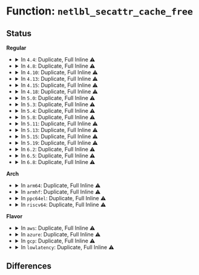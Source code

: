 # Function: <code>netlbl_secattr_cache_free</code>

## Status
<b>Regular</b>
<ul>
<li>
<details>
<summary>In <code>4.4</code>: Duplicate, Full Inline ⚠️</summary>

**Collision:** Static Duplication

**Inline:** Full

**Transformation:** False

**Instances:**

```
In security/selinux/netlabel.c (ffffffff8135d30d)
Location: include/net/netlabel.h:250
Inline: True
Inline callers:
  - security/selinux/netlabel.c:selinux_netlbl_sock_genattr
  - security/selinux/netlabel.c:selinux_netlbl_sk_security_free
  - security/selinux/netlabel.c:selinux_netlbl_skbuff_getsid
  - security/selinux/netlabel.c:selinux_netlbl_skbuff_setsid
  - security/selinux/netlabel.c:selinux_netlbl_inet_conn_request
  - security/selinux/netlabel.c:selinux_netlbl_sock_rcv_skb
  - security/selinux/netlabel.c:selinux_netlbl_socket_setsockopt
```
```
In security/smack/smack_lsm.c (ffffffff81360fc5)
Location: include/net/netlabel.h:250
Inline: True
Inline callers:
  - security/smack/smack_lsm.c:smack_socket_getpeersec_dgram
  - security/smack/smack_lsm.c:smack_inet_conn_request
  - security/smack/smack_lsm.c:smack_socket_sock_rcv_skb
```
```
In net/ipv4/cipso_ipv4.c (ffffffff817ad158)
Location: include/net/netlabel.h:250
Inline: True
Inline callers:
  - net/ipv4/cipso_ipv4.c:cipso_v4_cache_entry_free
```
</details>
</li>
<li>
<details>
<summary>In <code>4.8</code>: Duplicate, Full Inline ⚠️</summary>

**Collision:** Static Duplication

**Inline:** Full

**Transformation:** False

**Instances:**

```
In security/selinux/netlabel.c (ffffffff81393b10)
Location: include/net/netlabel.h:310
Inline: True
Inline callers:
  - security/selinux/netlabel.c:selinux_netlbl_socket_setsockopt
  - security/selinux/netlabel.c:selinux_netlbl_sock_rcv_skb
  - security/selinux/netlabel.c:selinux_netlbl_inet_conn_request
  - security/selinux/netlabel.c:selinux_netlbl_skbuff_setsid
  - security/selinux/netlabel.c:selinux_netlbl_skbuff_getsid
  - security/selinux/netlabel.c:selinux_netlbl_sk_security_free
  - security/selinux/netlabel.c:selinux_netlbl_sock_genattr
```
```
In security/smack/smack_lsm.c (ffffffff813983e0)
Location: include/net/netlabel.h:310
Inline: True
Inline callers:
  - security/smack/smack_lsm.c:smack_inet_conn_request
  - security/smack/smack_lsm.c:smack_socket_getpeersec_dgram
  - security/smack/smack_lsm.c:smack_socket_sock_rcv_skb
```
```
In net/ipv4/cipso_ipv4.c (ffffffff8181a138)
Location: include/net/netlabel.h:310
Inline: True
Inline callers:
  - net/ipv4/cipso_ipv4.c:cipso_v4_cache_entry_free
```
```
In net/ipv6/calipso.c (ffffffff8186f428)
Location: include/net/netlabel.h:310
Inline: True
Inline callers:
  - net/ipv6/calipso.c:calipso_cache_entry_free
```
</details>
</li>
<li>
<details>
<summary>In <code>4.10</code>: Duplicate, Full Inline ⚠️</summary>

**Collision:** Static Duplication

**Inline:** Full

**Transformation:** False

**Instances:**

```
In security/selinux/netlabel.c (ffffffff813aa730)
Location: include/net/netlabel.h:310
Inline: True
Inline callers:
  - security/selinux/netlabel.c:selinux_netlbl_socket_setsockopt
  - security/selinux/netlabel.c:selinux_netlbl_sock_rcv_skb
  - security/selinux/netlabel.c:selinux_netlbl_inet_conn_request
  - security/selinux/netlabel.c:selinux_netlbl_skbuff_setsid
  - security/selinux/netlabel.c:selinux_netlbl_skbuff_getsid
  - security/selinux/netlabel.c:selinux_netlbl_sk_security_free
  - security/selinux/netlabel.c:selinux_netlbl_sock_genattr
```
```
In security/smack/smack_lsm.c (ffffffff813aefc0)
Location: include/net/netlabel.h:310
Inline: True
Inline callers:
  - security/smack/smack_lsm.c:smack_inet_conn_request
  - security/smack/smack_lsm.c:smack_socket_getpeersec_dgram
  - security/smack/smack_lsm.c:smack_socket_sock_rcv_skb
```
```
In net/ipv4/cipso_ipv4.c (ffffffff8184b9f8)
Location: include/net/netlabel.h:310
Inline: True
Inline callers:
  - net/ipv4/cipso_ipv4.c:cipso_v4_cache_entry_free
```
```
In net/ipv6/calipso.c (ffffffff818a2398)
Location: include/net/netlabel.h:310
Inline: True
Inline callers:
  - net/ipv6/calipso.c:calipso_cache_entry_free
```
</details>
</li>
<li>
<details>
<summary>In <code>4.13</code>: Duplicate, Full Inline ⚠️</summary>

**Collision:** Static Duplication

**Inline:** Full

**Transformation:** False

**Instances:**

```
In security/selinux/netlabel.c (ffffffff813c111a)
Location: include/net/netlabel.h:310
Inline: True
Inline callers:
  - security/selinux/netlabel.c:selinux_netlbl_socket_setsockopt
  - security/selinux/netlabel.c:selinux_netlbl_sock_rcv_skb
  - security/selinux/netlabel.c:selinux_netlbl_inet_conn_request
  - security/selinux/netlabel.c:selinux_netlbl_skbuff_setsid
  - security/selinux/netlabel.c:selinux_netlbl_skbuff_getsid
  - security/selinux/netlabel.c:selinux_netlbl_sk_security_free
  - security/selinux/netlabel.c:selinux_netlbl_sock_genattr
```
```
In security/smack/smack_lsm.c (ffffffff813c553d)
Location: include/net/netlabel.h:310
Inline: True
Inline callers:
  - security/smack/smack_lsm.c:smack_inet_conn_request
  - security/smack/smack_lsm.c:smack_socket_getpeersec_dgram
  - security/smack/smack_lsm.c:smack_socket_sock_rcv_skb
```
```
In net/ipv4/cipso_ipv4.c (ffffffff8186f408)
Location: include/net/netlabel.h:310
Inline: True
Inline callers:
  - net/ipv4/cipso_ipv4.c:cipso_v4_cache_entry_free
```
```
In net/ipv6/calipso.c (ffffffff818c8a18)
Location: include/net/netlabel.h:310
Inline: True
Inline callers:
  - net/ipv6/calipso.c:calipso_cache_entry_free
```
</details>
</li>
<li>
<details>
<summary>In <code>4.15</code>: Duplicate, Full Inline ⚠️</summary>

**Collision:** Static Duplication

**Inline:** Full

**Transformation:** False

**Instances:**

```
In security/selinux/netlabel.c (ffffffff813e731a)
Location: include/net/netlabel.h:310
Inline: True
Inline callers:
  - security/selinux/netlabel.c:selinux_netlbl_socket_setsockopt
  - security/selinux/netlabel.c:selinux_netlbl_sock_rcv_skb
  - security/selinux/netlabel.c:selinux_netlbl_inet_conn_request
  - security/selinux/netlabel.c:selinux_netlbl_skbuff_setsid
  - security/selinux/netlabel.c:selinux_netlbl_skbuff_getsid
  - security/selinux/netlabel.c:selinux_netlbl_sk_security_free
  - security/selinux/netlabel.c:selinux_netlbl_sock_genattr
```
```
In security/smack/smack_lsm.c (ffffffff813eb60d)
Location: include/net/netlabel.h:310
Inline: True
Inline callers:
  - security/smack/smack_lsm.c:smack_inet_conn_request
  - security/smack/smack_lsm.c:smack_socket_getpeersec_dgram
  - security/smack/smack_lsm.c:smack_socket_sock_rcv_skb
```
```
In net/ipv4/cipso_ipv4.c (ffffffff818efd88)
Location: include/net/netlabel.h:310
Inline: True
Inline callers:
  - net/ipv4/cipso_ipv4.c:cipso_v4_cache_entry_free
```
```
In net/ipv6/calipso.c (ffffffff8194bfe8)
Location: include/net/netlabel.h:310
Inline: True
Inline callers:
  - net/ipv6/calipso.c:calipso_cache_entry_free
```
</details>
</li>
<li>
<details>
<summary>In <code>4.18</code>: Duplicate, Full Inline ⚠️</summary>

**Collision:** Static Duplication

**Inline:** Full

**Transformation:** False

**Instances:**

```
In security/selinux/netlabel.c (ffffffff81418283)
Location: include/net/netlabel.h:310
Inline: True
Inline callers:
  - security/selinux/netlabel.c:selinux_netlbl_socket_setsockopt
  - security/selinux/netlabel.c:selinux_netlbl_sock_rcv_skb
  - security/selinux/netlabel.c:selinux_netlbl_inet_conn_request
  - security/selinux/netlabel.c:selinux_netlbl_sctp_assoc_request
  - security/selinux/netlabel.c:selinux_netlbl_skbuff_setsid
  - security/selinux/netlabel.c:selinux_netlbl_skbuff_getsid
  - security/selinux/netlabel.c:selinux_netlbl_sk_security_free
  - security/selinux/netlabel.c:selinux_netlbl_sock_genattr
```
```
In security/smack/smack_lsm.c (ffffffff8141cf3d)
Location: include/net/netlabel.h:310
Inline: True
Inline callers:
  - security/smack/smack_lsm.c:smack_inet_conn_request
  - security/smack/smack_lsm.c:smack_socket_getpeersec_dgram
  - security/smack/smack_lsm.c:smack_socket_sock_rcv_skb
```
```
In net/ipv4/cipso_ipv4.c (ffffffff819466c8)
Location: include/net/netlabel.h:310
Inline: True
Inline callers:
  - net/ipv4/cipso_ipv4.c:cipso_v4_cache_entry_free
```
```
In net/ipv6/calipso.c (ffffffff819a5338)
Location: include/net/netlabel.h:310
Inline: True
Inline callers:
  - net/ipv6/calipso.c:calipso_cache_entry_free
```
</details>
</li>
<li>
<details>
<summary>In <code>5.0</code>: Duplicate, Full Inline ⚠️</summary>

**Collision:** Static Duplication

**Inline:** Full

**Transformation:** False

**Instances:**

```
In security/selinux/netlabel.c (ffffffff8143480a)
Location: include/net/netlabel.h:310
Inline: True
Inline callers:
  - security/selinux/netlabel.c:selinux_netlbl_socket_setsockopt
  - security/selinux/netlabel.c:selinux_netlbl_sock_rcv_skb
  - security/selinux/netlabel.c:selinux_netlbl_inet_conn_request
  - security/selinux/netlabel.c:selinux_netlbl_sctp_assoc_request
  - security/selinux/netlabel.c:selinux_netlbl_skbuff_setsid
  - security/selinux/netlabel.c:selinux_netlbl_skbuff_getsid
  - security/selinux/netlabel.c:selinux_netlbl_sk_security_free
  - security/selinux/netlabel.c:selinux_netlbl_sock_genattr
```
```
In security/smack/smack_lsm.c (ffffffff81438867)
Location: include/net/netlabel.h:310
Inline: True
Inline callers:
  - security/smack/smack_lsm.c:smack_inet_conn_request
  - security/smack/smack_lsm.c:smack_socket_getpeersec_dgram
  - security/smack/smack_lsm.c:smack_socket_sock_rcv_skb
```
```
In net/ipv4/cipso_ipv4.c (ffffffff81978228)
Location: include/net/netlabel.h:310
Inline: True
Inline callers:
  - net/ipv4/cipso_ipv4.c:cipso_v4_cache_entry_free
```
```
In net/ipv6/calipso.c (ffffffff819dbdc8)
Location: include/net/netlabel.h:310
Inline: True
Inline callers:
  - net/ipv6/calipso.c:calipso_cache_entry_free
```
</details>
</li>
<li>
<details>
<summary>In <code>5.3</code>: Duplicate, Full Inline ⚠️</summary>

**Collision:** Static Duplication

**Inline:** Full

**Transformation:** False

**Instances:**

```
In security/selinux/netlabel.c (ffffffff814622bb)
Location: include/net/netlabel.h:296
Inline: True
Inline callers:
  - security/selinux/netlabel.c:selinux_netlbl_socket_setsockopt
  - security/selinux/netlabel.c:selinux_netlbl_sock_rcv_skb
  - security/selinux/netlabel.c:selinux_netlbl_inet_conn_request
  - security/selinux/netlabel.c:selinux_netlbl_sctp_assoc_request
  - security/selinux/netlabel.c:selinux_netlbl_skbuff_setsid
  - security/selinux/netlabel.c:selinux_netlbl_skbuff_getsid
  - security/selinux/netlabel.c:selinux_netlbl_sk_security_free
  - security/selinux/netlabel.c:selinux_netlbl_sock_genattr
```
```
In security/smack/smack_lsm.c (ffffffff814664c6)
Location: include/net/netlabel.h:296
Inline: True
Inline callers:
  - security/smack/smack_lsm.c:smack_inet_conn_request
  - security/smack/smack_lsm.c:smack_socket_getpeersec_dgram
  - security/smack/smack_lsm.c:smack_socket_sock_rcv_skb
```
```
In net/ipv4/cipso_ipv4.c (ffffffff819e1d19)
Location: include/net/netlabel.h:296
Inline: True
Inline callers:
  - net/ipv4/cipso_ipv4.c:cipso_v4_cache_entry_free
```
```
In net/ipv6/calipso.c (ffffffff81a4aa49)
Location: include/net/netlabel.h:296
Inline: True
Inline callers:
  - net/ipv6/calipso.c:calipso_cache_entry_free
```
</details>
</li>
<li>
<details>
<summary>In <code>5.4</code>: Duplicate, Full Inline ⚠️</summary>

**Collision:** Static Duplication

**Inline:** Full

**Transformation:** False

**Instances:**

```
In security/selinux/netlabel.c (ffffffff8147c06a)
Location: include/net/netlabel.h:296
Inline: True
Inline callers:
  - security/selinux/netlabel.c:selinux_netlbl_socket_setsockopt
  - security/selinux/netlabel.c:selinux_netlbl_sock_rcv_skb
  - security/selinux/netlabel.c:selinux_netlbl_inet_conn_request
  - security/selinux/netlabel.c:selinux_netlbl_sctp_assoc_request
  - security/selinux/netlabel.c:selinux_netlbl_skbuff_setsid
  - security/selinux/netlabel.c:selinux_netlbl_skbuff_getsid
  - security/selinux/netlabel.c:selinux_netlbl_sk_security_free
  - security/selinux/netlabel.c:selinux_netlbl_sock_genattr
```
```
In security/smack/smack_lsm.c (ffffffff814802a6)
Location: include/net/netlabel.h:296
Inline: True
Inline callers:
  - security/smack/smack_lsm.c:smack_inet_conn_request
  - security/smack/smack_lsm.c:smack_socket_getpeersec_dgram
  - security/smack/smack_lsm.c:smack_socket_sock_rcv_skb
```
```
In net/ipv4/cipso_ipv4.c (ffffffff81a18d09)
Location: include/net/netlabel.h:296
Inline: True
Inline callers:
  - net/ipv4/cipso_ipv4.c:cipso_v4_cache_entry_free
```
```
In net/ipv6/calipso.c (ffffffff81a81619)
Location: include/net/netlabel.h:296
Inline: True
Inline callers:
  - net/ipv6/calipso.c:calipso_cache_entry_free
```
</details>
</li>
<li>
<details>
<summary>In <code>5.8</code>: Duplicate, Full Inline ⚠️</summary>

**Collision:** Static Duplication

**Inline:** Full

**Transformation:** False

**Instances:**

```
In security/selinux/netlabel.c (ffffffff814d16ba)
Location: include/net/netlabel.h:296
Inline: True
Inline callers:
  - security/selinux/netlabel.c:selinux_netlbl_socket_setsockopt
  - security/selinux/netlabel.c:selinux_netlbl_sock_rcv_skb
  - security/selinux/netlabel.c:selinux_netlbl_inet_conn_request
  - security/selinux/netlabel.c:selinux_netlbl_sctp_assoc_request
  - security/selinux/netlabel.c:selinux_netlbl_skbuff_setsid
  - security/selinux/netlabel.c:selinux_netlbl_skbuff_getsid
  - security/selinux/netlabel.c:selinux_netlbl_sk_security_free
  - security/selinux/netlabel.c:selinux_netlbl_sock_genattr
```
```
In security/smack/smack_lsm.c (ffffffff814d691f)
Location: include/net/netlabel.h:296
Inline: True
Inline callers:
  - security/smack/smack_lsm.c:smack_inet_conn_request
  - security/smack/smack_lsm.c:smack_socket_getpeersec_dgram
  - security/smack/smack_lsm.c:smack_socket_sock_rcv_skb
```
```
In net/ipv4/cipso_ipv4.c (ffffffff81b09ec9)
Location: include/net/netlabel.h:296
Inline: True
Inline callers:
  - net/ipv4/cipso_ipv4.c:cipso_v4_cache_entry_free
```
```
In net/ipv6/calipso.c (ffffffff81b7c249)
Location: include/net/netlabel.h:296
Inline: True
Inline callers:
  - net/ipv6/calipso.c:calipso_cache_entry_free
```
</details>
</li>
<li>
<details>
<summary>In <code>5.11</code>: Duplicate, Full Inline ⚠️</summary>

**Collision:** Static Duplication

**Inline:** Full

**Transformation:** False

**Instances:**

```
In security/selinux/netlabel.c (ffffffff814eebca)
Location: include/net/netlabel.h:296
Inline: True
Inline callers:
  - security/selinux/netlabel.c:selinux_netlbl_socket_setsockopt
  - security/selinux/netlabel.c:selinux_netlbl_sock_rcv_skb
  - security/selinux/netlabel.c:selinux_netlbl_inet_conn_request
  - security/selinux/netlabel.c:selinux_netlbl_sctp_assoc_request
  - security/selinux/netlabel.c:selinux_netlbl_skbuff_setsid
  - security/selinux/netlabel.c:selinux_netlbl_skbuff_getsid
  - security/selinux/netlabel.c:selinux_netlbl_sk_security_free
  - security/selinux/netlabel.c:selinux_netlbl_sock_genattr
```
```
In security/smack/smack_lsm.c (ffffffff814f0543)
Location: include/net/netlabel.h:296
Inline: True
Inline callers:
  - security/smack/smack_lsm.c:smack_from_netlbl
```
```
In net/ipv4/cipso_ipv4.c (ffffffff81b18289)
Location: include/net/netlabel.h:296
Inline: True
Inline callers:
  - net/ipv4/cipso_ipv4.c:cipso_v4_cache_entry_free
```
```
In net/ipv6/calipso.c (ffffffff81b8b289)
Location: include/net/netlabel.h:296
Inline: True
Inline callers:
  - net/ipv6/calipso.c:calipso_cache_entry_free
```
</details>
</li>
<li>
<details>
<summary>In <code>5.13</code>: Duplicate, Full Inline ⚠️</summary>

**Collision:** Static Duplication

**Inline:** Full

**Transformation:** False

**Instances:**

```
In security/selinux/netlabel.c (ffffffff814f592a)
Location: include/net/netlabel.h:296
Inline: True
Inline callers:
  - security/selinux/netlabel.c:selinux_netlbl_socket_setsockopt
  - security/selinux/netlabel.c:selinux_netlbl_sock_rcv_skb
  - security/selinux/netlabel.c:selinux_netlbl_inet_conn_request
  - security/selinux/netlabel.c:selinux_netlbl_sctp_assoc_request
  - security/selinux/netlabel.c:selinux_netlbl_skbuff_setsid
  - security/selinux/netlabel.c:selinux_netlbl_skbuff_getsid
  - security/selinux/netlabel.c:selinux_netlbl_sk_security_free
  - security/selinux/netlabel.c:selinux_netlbl_sock_genattr
```
```
In security/smack/smack_lsm.c (ffffffff814f74c3)
Location: include/net/netlabel.h:296
Inline: True
Inline callers:
  - security/smack/smack_lsm.c:smack_from_netlbl
```
```
In net/ipv4/cipso_ipv4.c (ffffffff81b05fd9)
Location: include/net/netlabel.h:296
Inline: True
Inline callers:
  - net/ipv4/cipso_ipv4.c:cipso_v4_cache_entry_free
```
```
In net/ipv6/calipso.c (ffffffff81b7a0d9)
Location: include/net/netlabel.h:296
Inline: True
Inline callers:
  - net/ipv6/calipso.c:calipso_cache_entry_free
```
</details>
</li>
<li>
<details>
<summary>In <code>5.15</code>: Duplicate, Full Inline ⚠️</summary>

**Collision:** Static Duplication

**Inline:** Full

**Transformation:** False

**Instances:**

```
In security/selinux/netlabel.c (ffffffff8155032a)
Location: include/net/netlabel.h:296
Inline: True
Inline callers:
  - security/selinux/netlabel.c:selinux_netlbl_socket_setsockopt
  - security/selinux/netlabel.c:selinux_netlbl_sock_rcv_skb
  - security/selinux/netlabel.c:selinux_netlbl_inet_conn_request
  - security/selinux/netlabel.c:selinux_netlbl_sctp_assoc_request
  - security/selinux/netlabel.c:selinux_netlbl_skbuff_setsid
  - security/selinux/netlabel.c:selinux_netlbl_skbuff_getsid
  - security/selinux/netlabel.c:selinux_netlbl_sk_security_free
  - security/selinux/netlabel.c:selinux_netlbl_sock_genattr
```
```
In security/smack/smack_lsm.c (ffffffff81552063)
Location: include/net/netlabel.h:296
Inline: True
Inline callers:
  - security/smack/smack_lsm.c:smack_from_netlbl
```
```
In net/ipv4/cipso_ipv4.c (ffffffff81bc8cc9)
Location: include/net/netlabel.h:296
Inline: True
Inline callers:
  - net/ipv4/cipso_ipv4.c:cipso_v4_cache_entry_free
```
```
In net/ipv6/calipso.c (ffffffff81c44d99)
Location: include/net/netlabel.h:296
Inline: True
Inline callers:
  - net/ipv6/calipso.c:calipso_cache_entry_free
```
</details>
</li>
<li>
<details>
<summary>In <code>5.19</code>: Duplicate, Full Inline ⚠️</summary>

**Collision:** Static Duplication

**Inline:** Full

**Transformation:** False

**Instances:**

```
In security/selinux/netlabel.c (ffffffff815e97b2)
Location: include/net/netlabel.h:296
Inline: True
Inline callers:
  - security/selinux/netlabel.c:selinux_netlbl_socket_setsockopt
  - security/selinux/netlabel.c:selinux_netlbl_sock_rcv_skb
  - security/selinux/netlabel.c:selinux_netlbl_inet_conn_request
  - security/selinux/netlabel.c:selinux_netlbl_sctp_assoc_request
  - security/selinux/netlabel.c:selinux_netlbl_skbuff_setsid
  - security/selinux/netlabel.c:selinux_netlbl_skbuff_getsid
  - security/selinux/netlabel.c:selinux_netlbl_sk_security_free
  - security/selinux/netlabel.c:selinux_netlbl_sock_genattr
```
```
In security/smack/smack_lsm.c (ffffffff815eba6a)
Location: include/net/netlabel.h:296
Inline: True
Inline callers:
  - security/smack/smack_lsm.c:smack_from_netlbl
```
```
In net/ipv4/cipso_ipv4.c (ffffffff81d5e468)
Location: include/net/netlabel.h:296
Inline: True
Inline callers:
  - net/ipv4/cipso_ipv4.c:cipso_v4_cache_entry_free
```
```
In net/ipv6/calipso.c (ffffffff81de3df8)
Location: include/net/netlabel.h:296
Inline: True
Inline callers:
  - net/ipv6/calipso.c:calipso_cache_entry_free
```
</details>
</li>
<li>
<details>
<summary>In <code>6.2</code>: Duplicate, Full Inline ⚠️</summary>

**Collision:** Static Duplication

**Inline:** Full

**Transformation:** False

**Instances:**

```
In security/selinux/netlabel.c (ffffffff816990f2)
Location: include/net/netlabel.h:296
Inline: True
Inline callers:
  - security/selinux/netlabel.c:selinux_netlbl_socket_setsockopt
  - security/selinux/netlabel.c:selinux_netlbl_sock_rcv_skb
  - security/selinux/netlabel.c:selinux_netlbl_inet_conn_request
  - security/selinux/netlabel.c:selinux_netlbl_sctp_assoc_request
  - security/selinux/netlabel.c:selinux_netlbl_skbuff_setsid
  - security/selinux/netlabel.c:selinux_netlbl_skbuff_getsid
  - security/selinux/netlabel.c:selinux_netlbl_sk_security_free
  - security/selinux/netlabel.c:selinux_netlbl_sock_genattr
```
```
In security/smack/smack_lsm.c (ffffffff8169b68a)
Location: include/net/netlabel.h:296
Inline: True
Inline callers:
  - security/smack/smack_lsm.c:smack_from_netlbl
```
```
In net/ipv4/cipso_ipv4.c (ffffffff81f28b68)
Location: include/net/netlabel.h:296
Inline: True
Inline callers:
  - net/ipv4/cipso_ipv4.c:cipso_v4_cache_entry_free
```
```
In net/ipv6/calipso.c (ffffffff81fb64d8)
Location: include/net/netlabel.h:296
Inline: True
Inline callers:
  - net/ipv6/calipso.c:calipso_cache_entry_free
```
</details>
</li>
<li>
<details>
<summary>In <code>6.5</code>: Duplicate, Full Inline ⚠️</summary>

**Collision:** Static Duplication

**Inline:** Full

**Transformation:** False

**Instances:**

```
In security/selinux/netlabel.c (ffffffff816d15a2)
Location: include/net/netlabel.h:296
Inline: True
Inline callers:
  - security/selinux/netlabel.c:selinux_netlbl_socket_setsockopt
  - security/selinux/netlabel.c:selinux_netlbl_sock_rcv_skb
  - security/selinux/netlabel.c:selinux_netlbl_inet_conn_request
  - security/selinux/netlabel.c:selinux_netlbl_sctp_assoc_request
  - security/selinux/netlabel.c:selinux_netlbl_skbuff_setsid
  - security/selinux/netlabel.c:selinux_netlbl_skbuff_getsid
  - security/selinux/netlabel.c:selinux_netlbl_sk_security_free
  - security/selinux/netlabel.c:selinux_netlbl_sock_genattr
```
```
In security/smack/smack_lsm.c (ffffffff816d3e9a)
Location: include/net/netlabel.h:296
Inline: True
Inline callers:
  - security/smack/smack_lsm.c:smack_from_netlbl
```
```
In net/ipv4/cipso_ipv4.c (ffffffff81f886d8)
Location: include/net/netlabel.h:296
Inline: True
Inline callers:
  - net/ipv4/cipso_ipv4.c:cipso_v4_cache_entry_free
```
```
In net/ipv6/calipso.c (ffffffff82016be8)
Location: include/net/netlabel.h:296
Inline: True
Inline callers:
  - net/ipv6/calipso.c:calipso_cache_entry_free
```
</details>
</li>
<li>
<details>
<summary>In <code>6.8</code>: Duplicate, Full Inline ⚠️</summary>

**Collision:** Static Duplication

**Inline:** Full

**Transformation:** False

**Instances:**

```
In security/selinux/netlabel.c (ffffffff8170dbd2)
Location: include/net/netlabel.h:296
Inline: True
Inline callers:
  - security/selinux/netlabel.c:selinux_netlbl_socket_setsockopt
  - security/selinux/netlabel.c:selinux_netlbl_sock_rcv_skb
  - security/selinux/netlabel.c:selinux_netlbl_inet_conn_request
  - security/selinux/netlabel.c:selinux_netlbl_sctp_assoc_request
  - security/selinux/netlabel.c:selinux_netlbl_skbuff_setsid
  - security/selinux/netlabel.c:selinux_netlbl_skbuff_getsid
  - security/selinux/netlabel.c:selinux_netlbl_sk_security_free
  - security/selinux/netlabel.c:selinux_netlbl_sock_genattr
```
```
In security/smack/smack_lsm.c (ffffffff81711b74)
Location: include/net/netlabel.h:296
Inline: True
Inline callers:
  - security/smack/smack_lsm.c:smack_from_netlbl
```
```
In net/ipv4/cipso_ipv4.c (ffffffff8204fd98)
Location: include/net/netlabel.h:296
Inline: True
Inline callers:
  - net/ipv4/cipso_ipv4.c:cipso_v4_cache_entry_free
```
```
In net/ipv6/calipso.c (ffffffff820e5b88)
Location: include/net/netlabel.h:296
Inline: True
Inline callers:
  - net/ipv6/calipso.c:calipso_cache_entry_free
```
</details>
</li>
</ul>
<b>Arch</b>
<ul>
<li>
<details>
<summary>In <code>arm64</code>: Duplicate, Full Inline ⚠️</summary>

**Collision:** Static Duplication

**Inline:** Full

**Transformation:** False

**Instances:**

```
In security/selinux/netlabel.c (ffff80001056cbe8)
Location: include/net/netlabel.h:296
Inline: True
Inline callers:
  - security/selinux/netlabel.c:selinux_netlbl_socket_setsockopt
  - security/selinux/netlabel.c:selinux_netlbl_sock_rcv_skb
  - security/selinux/netlabel.c:selinux_netlbl_inet_conn_request
  - security/selinux/netlabel.c:selinux_netlbl_sctp_assoc_request
  - security/selinux/netlabel.c:selinux_netlbl_skbuff_setsid
  - security/selinux/netlabel.c:selinux_netlbl_skbuff_getsid
  - security/selinux/netlabel.c:selinux_netlbl_sk_security_free
  - security/selinux/netlabel.c:selinux_netlbl_sock_genattr
```
```
In security/smack/smack_lsm.c (ffff800010571a08)
Location: include/net/netlabel.h:296
Inline: True
Inline callers:
  - security/smack/smack_lsm.c:smack_inet_conn_request
  - security/smack/smack_lsm.c:smack_socket_getpeersec_dgram
  - security/smack/smack_lsm.c:smack_socket_sock_rcv_skb
```
```
In net/ipv4/cipso_ipv4.c (ffff800010cd4970)
Location: include/net/netlabel.h:296
Inline: True
Inline callers:
  - net/ipv4/cipso_ipv4.c:cipso_v4_cache_entry_free
```
```
In net/ipv6/calipso.c (ffff800010d4cd70)
Location: include/net/netlabel.h:296
Inline: True
Inline callers:
  - net/ipv6/calipso.c:calipso_cache_entry_free
```
</details>
</li>
<li>
<details>
<summary>In <code>armhf</code>: Duplicate, Full Inline ⚠️</summary>

**Collision:** Static Duplication

**Inline:** Full

**Transformation:** False

**Instances:**

```
In security/selinux/netlabel.c (c0720464)
Location: include/net/netlabel.h:296
Inline: True
Inline callers:
  - security/selinux/netlabel.c:selinux_netlbl_socket_setsockopt
  - security/selinux/netlabel.c:selinux_netlbl_sock_rcv_skb
  - security/selinux/netlabel.c:selinux_netlbl_inet_conn_request
  - security/selinux/netlabel.c:selinux_netlbl_sctp_assoc_request
  - security/selinux/netlabel.c:selinux_netlbl_skbuff_setsid
  - security/selinux/netlabel.c:selinux_netlbl_skbuff_getsid
  - security/selinux/netlabel.c:selinux_netlbl_sk_security_free
  - security/selinux/netlabel.c:selinux_netlbl_sock_genattr
```
```
In security/smack/smack_lsm.c (c0724cb4)
Location: include/net/netlabel.h:296
Inline: True
Inline callers:
  - security/smack/smack_lsm.c:smack_inet_conn_request
  - security/smack/smack_lsm.c:smack_socket_getpeersec_dgram
  - security/smack/smack_lsm.c:smack_socket_sock_rcv_skb
```
```
In net/ipv4/cipso_ipv4.c (c0dde980)
Location: include/net/netlabel.h:296
Inline: True
Inline callers:
  - net/ipv4/cipso_ipv4.c:cipso_v4_cache_entry_free
```
```
In net/ipv6/calipso.c (c0e4e040)
Location: include/net/netlabel.h:296
Inline: True
Inline callers:
  - net/ipv6/calipso.c:calipso_cache_entry_free
```
</details>
</li>
<li>
<details>
<summary>In <code>ppc64el</code>: Duplicate, Full Inline ⚠️</summary>

**Collision:** Static Duplication

**Inline:** Full

**Transformation:** False

**Instances:**

```
In security/selinux/netlabel.c (c0000000006d1164)
Location: include/net/netlabel.h:296
Inline: True
Inline callers:
  - security/selinux/netlabel.c:selinux_netlbl_socket_setsockopt
  - security/selinux/netlabel.c:selinux_netlbl_sock_rcv_skb
  - security/selinux/netlabel.c:selinux_netlbl_inet_conn_request
  - security/selinux/netlabel.c:selinux_netlbl_sctp_assoc_request
  - security/selinux/netlabel.c:selinux_netlbl_skbuff_setsid
  - security/selinux/netlabel.c:selinux_netlbl_skbuff_getsid
  - security/selinux/netlabel.c:selinux_netlbl_sk_security_free
  - security/selinux/netlabel.c:selinux_netlbl_sock_genattr
```
```
In security/smack/smack_lsm.c (c0000000006d8868)
Location: include/net/netlabel.h:296
Inline: True
Inline callers:
  - security/smack/smack_lsm.c:smack_inet_conn_request
  - security/smack/smack_lsm.c:smack_socket_getpeersec_dgram
  - security/smack/smack_lsm.c:smack_socket_sock_rcv_skb
```
```
In net/ipv4/cipso_ipv4.c (c000000000df3bf8)
Location: include/net/netlabel.h:296
Inline: True
Inline callers:
  - net/ipv4/cipso_ipv4.c:cipso_v4_cache_entry_free
```
```
In net/ipv6/calipso.c (c000000000e83728)
Location: include/net/netlabel.h:296
Inline: True
Inline callers:
  - net/ipv6/calipso.c:calipso_cache_entry_free
```
</details>
</li>
<li>
<details>
<summary>In <code>riscv64</code>: Duplicate, Full Inline ⚠️</summary>

**Collision:** Static Duplication

**Inline:** Full

**Transformation:** False

**Instances:**

```
In security/selinux/netlabel.c (ffffffe0003c15c8)
Location: include/net/netlabel.h:296
Inline: True
Inline callers:
  - security/selinux/netlabel.c:selinux_netlbl_socket_setsockopt
  - security/selinux/netlabel.c:selinux_netlbl_sock_rcv_skb
  - security/selinux/netlabel.c:selinux_netlbl_inet_conn_request
  - security/selinux/netlabel.c:selinux_netlbl_sctp_assoc_request
  - security/selinux/netlabel.c:selinux_netlbl_skbuff_setsid
  - security/selinux/netlabel.c:selinux_netlbl_skbuff_getsid
  - security/selinux/netlabel.c:selinux_netlbl_sk_security_free
  - security/selinux/netlabel.c:selinux_netlbl_sock_genattr
```
```
In security/smack/smack_lsm.c (ffffffe0003c5b56)
Location: include/net/netlabel.h:296
Inline: True
Inline callers:
  - security/smack/smack_lsm.c:smack_inet_conn_request
  - security/smack/smack_lsm.c:smack_socket_getpeersec_dgram
  - security/smack/smack_lsm.c:smack_socket_sock_rcv_skb
```
```
In net/ipv4/cipso_ipv4.c (ffffffe000825738)
Location: include/net/netlabel.h:296
Inline: True
Inline callers:
  - net/ipv4/cipso_ipv4.c:cipso_v4_cache_entry_free
```
```
In net/ipv6/calipso.c (ffffffe000885a68)
Location: include/net/netlabel.h:296
Inline: True
Inline callers:
  - net/ipv6/calipso.c:calipso_cache_entry_free
```
</details>
</li>
</ul>
<b>Flavor</b>
<ul>
<li>
<details>
<summary>In <code>aws</code>: Duplicate, Full Inline ⚠️</summary>

**Collision:** Static Duplication

**Inline:** Full

**Transformation:** False

**Instances:**

```
In security/selinux/netlabel.c (ffffffff8147464a)
Location: include/net/netlabel.h:296
Inline: True
Inline callers:
  - security/selinux/netlabel.c:selinux_netlbl_socket_setsockopt
  - security/selinux/netlabel.c:selinux_netlbl_sock_rcv_skb
  - security/selinux/netlabel.c:selinux_netlbl_inet_conn_request
  - security/selinux/netlabel.c:selinux_netlbl_sctp_assoc_request
  - security/selinux/netlabel.c:selinux_netlbl_skbuff_setsid
  - security/selinux/netlabel.c:selinux_netlbl_skbuff_getsid
  - security/selinux/netlabel.c:selinux_netlbl_sk_security_free
  - security/selinux/netlabel.c:selinux_netlbl_sock_genattr
```
```
In security/smack/smack_lsm.c (ffffffff81478886)
Location: include/net/netlabel.h:296
Inline: True
Inline callers:
  - security/smack/smack_lsm.c:smack_inet_conn_request
  - security/smack/smack_lsm.c:smack_socket_getpeersec_dgram
  - security/smack/smack_lsm.c:smack_socket_sock_rcv_skb
```
```
In net/ipv4/cipso_ipv4.c (ffffffff819b8399)
Location: include/net/netlabel.h:296
Inline: True
Inline callers:
  - net/ipv4/cipso_ipv4.c:cipso_v4_cache_entry_free
```
```
In net/ipv6/calipso.c (ffffffff81a20ca9)
Location: include/net/netlabel.h:296
Inline: True
Inline callers:
  - net/ipv6/calipso.c:calipso_cache_entry_free
```
</details>
</li>
<li>
<details>
<summary>In <code>azure</code>: Duplicate, Full Inline ⚠️</summary>

**Collision:** Static Duplication

**Inline:** Full

**Transformation:** False

**Instances:**

```
In security/selinux/netlabel.c (ffffffff8146506a)
Location: include/net/netlabel.h:296
Inline: True
Inline callers:
  - security/selinux/netlabel.c:selinux_netlbl_socket_setsockopt
  - security/selinux/netlabel.c:selinux_netlbl_sock_rcv_skb
  - security/selinux/netlabel.c:selinux_netlbl_inet_conn_request
  - security/selinux/netlabel.c:selinux_netlbl_sctp_assoc_request
  - security/selinux/netlabel.c:selinux_netlbl_skbuff_setsid
  - security/selinux/netlabel.c:selinux_netlbl_skbuff_getsid
  - security/selinux/netlabel.c:selinux_netlbl_sk_security_free
  - security/selinux/netlabel.c:selinux_netlbl_sock_genattr
```
```
In security/smack/smack_lsm.c (ffffffff814692a6)
Location: include/net/netlabel.h:296
Inline: True
Inline callers:
  - security/smack/smack_lsm.c:smack_inet_conn_request
  - security/smack/smack_lsm.c:smack_socket_getpeersec_dgram
  - security/smack/smack_lsm.c:smack_socket_sock_rcv_skb
```
```
In net/ipv4/cipso_ipv4.c (ffffffff81975189)
Location: include/net/netlabel.h:296
Inline: True
Inline callers:
  - net/ipv4/cipso_ipv4.c:cipso_v4_cache_entry_free
```
```
In net/ipv6/calipso.c (ffffffff819dda69)
Location: include/net/netlabel.h:296
Inline: True
Inline callers:
  - net/ipv6/calipso.c:calipso_cache_entry_free
```
</details>
</li>
<li>
<details>
<summary>In <code>gcp</code>: Duplicate, Full Inline ⚠️</summary>

**Collision:** Static Duplication

**Inline:** Full

**Transformation:** False

**Instances:**

```
In security/selinux/netlabel.c (ffffffff814706ea)
Location: include/net/netlabel.h:296
Inline: True
Inline callers:
  - security/selinux/netlabel.c:selinux_netlbl_socket_setsockopt
  - security/selinux/netlabel.c:selinux_netlbl_sock_rcv_skb
  - security/selinux/netlabel.c:selinux_netlbl_inet_conn_request
  - security/selinux/netlabel.c:selinux_netlbl_sctp_assoc_request
  - security/selinux/netlabel.c:selinux_netlbl_skbuff_setsid
  - security/selinux/netlabel.c:selinux_netlbl_skbuff_getsid
  - security/selinux/netlabel.c:selinux_netlbl_sk_security_free
  - security/selinux/netlabel.c:selinux_netlbl_sock_genattr
```
```
In security/smack/smack_lsm.c (ffffffff81474926)
Location: include/net/netlabel.h:296
Inline: True
Inline callers:
  - security/smack/smack_lsm.c:smack_inet_conn_request
  - security/smack/smack_lsm.c:smack_socket_getpeersec_dgram
  - security/smack/smack_lsm.c:smack_socket_sock_rcv_skb
```
```
In net/ipv4/cipso_ipv4.c (ffffffff81a22e19)
Location: include/net/netlabel.h:296
Inline: True
Inline callers:
  - net/ipv4/cipso_ipv4.c:cipso_v4_cache_entry_free
```
```
In net/ipv6/calipso.c (ffffffff81a8b729)
Location: include/net/netlabel.h:296
Inline: True
Inline callers:
  - net/ipv6/calipso.c:calipso_cache_entry_free
```
</details>
</li>
<li>
<details>
<summary>In <code>lowlatency</code>: Duplicate, Full Inline ⚠️</summary>

**Collision:** Static Duplication

**Inline:** Full

**Transformation:** False

**Instances:**

```
In security/selinux/netlabel.c (ffffffff81487f5a)
Location: include/net/netlabel.h:296
Inline: True
Inline callers:
  - security/selinux/netlabel.c:selinux_netlbl_socket_setsockopt
  - security/selinux/netlabel.c:selinux_netlbl_sock_rcv_skb
  - security/selinux/netlabel.c:selinux_netlbl_inet_conn_request
  - security/selinux/netlabel.c:selinux_netlbl_sctp_assoc_request
  - security/selinux/netlabel.c:selinux_netlbl_skbuff_setsid
  - security/selinux/netlabel.c:selinux_netlbl_skbuff_getsid
  - security/selinux/netlabel.c:selinux_netlbl_sk_security_free
  - security/selinux/netlabel.c:selinux_netlbl_sock_genattr
```
```
In security/smack/smack_lsm.c (ffffffff8148c25a)
Location: include/net/netlabel.h:296
Inline: True
Inline callers:
  - security/smack/smack_lsm.c:smack_inet_conn_request
  - security/smack/smack_lsm.c:smack_socket_getpeersec_dgram
  - security/smack/smack_lsm.c:smack_socket_sock_rcv_skb
```
```
In net/ipv4/cipso_ipv4.c (ffffffff81a2e1f9)
Location: include/net/netlabel.h:296
Inline: True
Inline callers:
  - net/ipv4/cipso_ipv4.c:cipso_v4_cache_entry_free
```
```
In net/ipv6/calipso.c (ffffffff81a98239)
Location: include/net/netlabel.h:296
Inline: True
Inline callers:
  - net/ipv6/calipso.c:calipso_cache_entry_free
```
</details>
</li>
</ul>

## Differences
